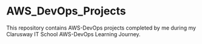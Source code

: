 # AWS_DevOps_Projects
This repository contains AWS-DevOps projects completed by me during my Clarusway IT School  AWS-DevOps Learning Journey.
